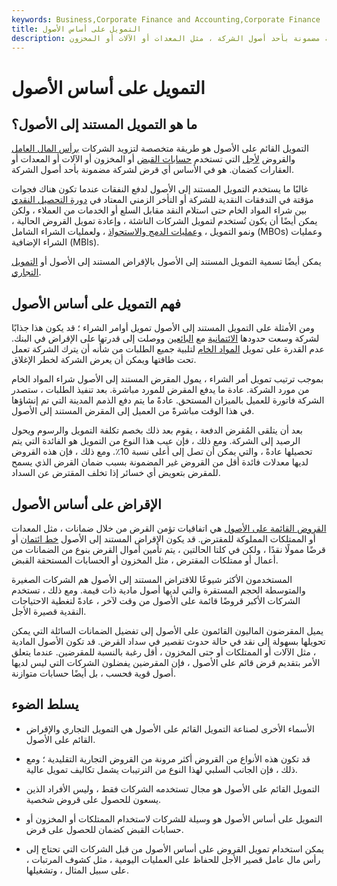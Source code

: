 ```yaml
---
keywords: Business,Corporate Finance and Accounting,Corporate Finance
title: التمويل على أساس الأصول
description: التمويل المستند إلى الأصول هو قرض يتم تقديمه لشركة مضمونة بأحد أصول الشركة ، مثل المعدات أو الآلات أو المخزون.
---
```


# التمويل على أساس الأصول
## ما هو التمويل المستند إلى الأصول؟

التمويل القائم على الأصول هو طريقة متخصصة لتزويد الشركات [برأس المال العامل](/workingcapital) والقروض [لأجل](/termloan) التي تستخدم [حسابات القبض](/accountsreceivable) أو المخزون أو الآلات أو المعدات أو العقارات كضمان. هو في الأساس أي قرض لشركة مضمونة بأحد أصول الشركة.

غالبًا ما يستخدم التمويل المستند إلى الأصول لدفع النفقات عندما تكون هناك فجوات مؤقتة في التدفقات النقدية للشركة أو التأخر الزمني المعتاد في [دورة التحصيل النقدي](/accounting-cycle) بين شراء المواد الخام حتى استلام النقد مقابل السلع أو الخدمات من العملاء ، ولكن يمكن أيضًا أن يكون تُستخدم لتمويل الشركات الناشئة ، وإعادة تمويل القروض الحالية ، ونمو التمويل ، [وعمليات الدمج والاستحواذ](/mergersandacquisitions) ، ولعمليات الشراء الشامل (MBOs) وعمليات الشراء الإضافية (MBIs).

يمكن أيضًا تسمية التمويل المستند إلى الأصول بالإقراض المستند إلى الأصول أو [التمويل التجاري](/commercialbank).

## فهم التمويل على أساس الأصول

ومن الأمثلة على التمويل المستند إلى الأصول تمويل أوامر الشراء ؛ قد يكون هذا جذابًا لشركة وسعت حدودها [الائتمانية](/credit_limit) مع [البائعين](/vendor) ووصلت إلى قدرتها على الإقراض في البنك. عدم القدرة على تمويل [المواد الخام](/rawmaterials) لتلبية جميع الطلبات من شأنه أن يترك الشركة تعمل تحت طاقتها ويمكن أن يعرض الشركة لخطر الإغلاق.

بموجب ترتيب تمويل أمر الشراء ، يمول المقرض المستند إلى الأصول شراء المواد الخام من مورد الشركة. عادة ما يدفع المقرض للمورد مباشرة. بعد تنفيذ الطلبات ، ستصدر الشركة فاتورة للعميل بالميزان المستحق. عادةً ما يتم دفع الذمم المدينة التي تم إنشاؤها في هذا الوقت مباشرةً من العميل إلى المقرض المستند إلى الأصول.

بعد أن يتلقى المُقرض الدفعة ، يقوم بعد ذلك بخصم تكلفة التمويل والرسوم ويحول الرصيد إلى الشركة. ومع ذلك ، فإن عيب هذا النوع من التمويل هو الفائدة التي يتم تحصيلها عادةً ، والتي يمكن أن تصل إلى أعلى نسبة 10٪. ومع ذلك ، فإن هذه القروض لديها معدلات فائدة أقل من القروض غير المضمونة بسبب ضمان القرض الذي يسمح للمقرض بتعويض أي خسائر إذا تخلف المقترض عن السداد.

## الإقراض على أساس الأصول

[القروض القائمة على الأصول](/assetbasedlending) هي اتفاقيات تؤمن القرض من خلال ضمانات ، مثل المعدات أو الممتلكات المملوكة للمقترض. قد يكون الإقراض المستند إلى الأصول [خط ائتمان](/lineofcredit) أو قرضًا ممولًا نقدًا ، ولكن في كلتا الحالتين ، يتم تأمين أموال القرض بنوع من الضمانات من أعمال أو ممتلكات المقترض ، مثل المخزون أو الحسابات المستحقة القبض.

المستخدمون الأكثر شيوعًا للاقتراض المستند إلى الأصول هم الشركات الصغيرة والمتوسطة الحجم المستقرة والتي لديها أصول مادية ذات قيمة. ومع ذلك ، تستخدم الشركات الأكبر قروضًا قائمة على الأصول من وقت لآخر ، عادةً لتغطية الاحتياجات النقدية قصيرة الأجل.

يميل المقرضون الماليون القائمون على الأصول إلى تفضيل الضمانات السائلة التي يمكن تحويلها بسهولة إلى نقد في حالة حدوث تقصير في سداد القرض. قد تكون الأصول المادية ، مثل الآلات أو الممتلكات أو حتى المخزون ، أقل رغبة بالنسبة للمقرضين. عندما يتعلق الأمر بتقديم قرض قائم على الأصول ، فإن المقرضين يفضلون الشركات التي ليس لديها أصول قوية فحسب ، بل أيضًا حسابات متوازنة.

## يسلط الضوء

- الأسماء الأخرى لصناعة التمويل القائم على الأصول هي التمويل التجاري والإقراض القائم على الأصول.

- قد تكون هذه الأنواع من القروض أكثر مرونة من القروض التجارية التقليدية ؛ ومع ذلك ، فإن الجانب السلبي لهذا النوع من الترتيبات يشمل تكاليف تمويل عالية.

- التمويل القائم على الأصول هو مجال تستخدمه الشركات فقط ، وليس الأفراد الذين يسعون للحصول على قروض شخصية.

- التمويل على أساس الأصول هو وسيلة للشركات لاستخدام الممتلكات أو المخزون أو حسابات القبض كضمان للحصول على قرض.

- يمكن استخدام تمويل القروض على أساس الأصول من قبل الشركات التي تحتاج إلى رأس مال عامل قصير الأجل للحفاظ على العمليات اليومية ، مثل كشوف المرتبات ، على سبيل المثال ، وتشغيلها.

